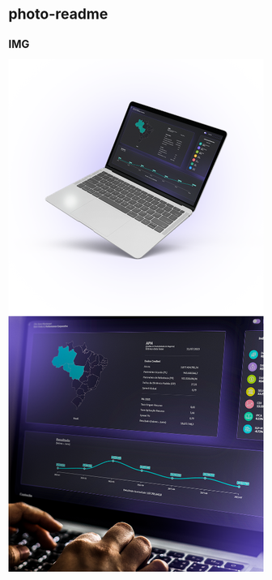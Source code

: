 # photo-readme


## IMG

<img style="" src="./assets/mockup.png" />
<img style="" src="./assets/mockup02.png" />